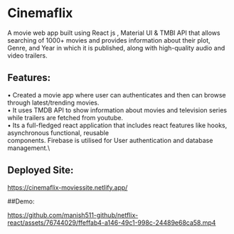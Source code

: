 # Cinemaflix
A movie web app built using React js , Material UI & TMBI API that allows searching of 1000+ movies and provides information about their plot, Genre, and Year in which it is published, along with high-quality audio and video trailers.

## Features:

• Created a movie app where user can authenticates and then can browse through latest/trending movies.\
• It uses TMDB API to show information about movies and television series while trailers are fetched from youtube.\
• Its a full-fledged react application that includes react features like hooks, asynchronous functional, reusable\
   components. Firebase is utilised for User authentication and database management.\
## Deployed Site:
https://cinemaflix-moviessite.netlify.app/

##Demo:

https://github.com/manish511-github/netflix-react/assets/76744029/ffeffab4-a146-49c1-998c-24489e68ca58.mp4


